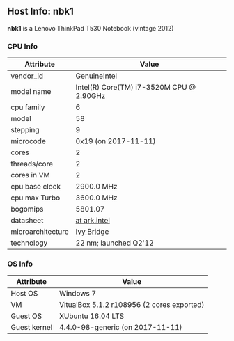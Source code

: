 ## Host Info: nbk1

**nbk1** is a Lenovo ThinkPad T530 Notebook (vintage 2012)

### CPU Info

| Attribute | Value |
| --------- | ----- |
| vendor_id    | GenuineIntel |
| model name   | Intel(R) Core(TM) i7-3520M CPU @ 2.90GHz |
| cpu family   | 6 |
| model        | 58 |
| stepping     | 9 |
| microcode    | 0x19 (on 2017-11-11) |
| cores        | 2 |
| threads/core | 2 |
| cores in VM  | 2 |
| cpu base clock  | 2900.0 MHz |
| cpu max Turbo   | 3600.0 MHz |
| bogomips     | 5801.07 |
| datasheet    | [at ark.intel](https://ark.intel.com/en/products/64893) |
| microarchitecture | [Ivy Bridge](https://en.wikipedia.org/wiki/Ivy_Bridge_(microarchitecture)) |
| technology   | 22 nm; launched Q2'12 |

### OS Info

| Attribute | Value |
| --------- | ----- |
| Host OS      | Windows 7 |
| VM           | VitualBox 5.1.2 r108956 (2 cores exported) |
| Guest OS     | XUbuntu 16.04 LTS |
| Guest kernel | 4.4.0-98-generic (on 2017-11-11) |
